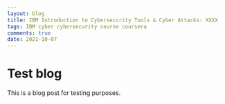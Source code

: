 ```yaml
---
layout: blog
title: IBM Introduction to Cybersecurity Tools & Cyber Attacks: XXXX
tags: IBM cyber cybersecurity course coursera
comments: true
date: 2021-10-07
---
```


# Test blog

This is a blog post for testing purposes.
